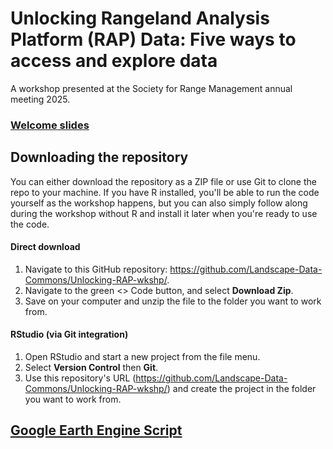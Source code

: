 # Unlocking Rangeland Analysis Platform (RAP) Data: Five ways to access and explore data 
A workshop presented at the Society for Range Management annual meeting 2025.


### [Welcome slides](https://docs.google.com/presentation/d/1ec2xYVfHzT-hl6lmg_4E4UoCSr4D5KVIBv30BRrupS0/edit?usp=sharing)
## Downloading the repository
You can either download the repository as a ZIP file or use Git to clone the repo to your machine. If you have R installed, you'll be able to run the code yourself as the workshop happens, but you can also simply follow along during the workshop without R and install it later when you're ready to use the code.

#### Direct download
1. Navigate to this GitHub repository: https://github.com/Landscape-Data-Commons/Unlocking-RAP-wkshp/.
2. Navigate to the green <> Code button, and select **Download Zip**.
3. Save on your computer and unzip the file to the folder you want to work from.

#### RStudio (via Git integration)
1. Open RStudio and start a new project from the file menu.
2. Select **Version Control** then **Git**.
3. Use this repository's URL (https://github.com/Landscape-Data-Commons/Unlocking-RAP-wkshp/) and create the project in the folder you want to work from.

## [Google Earth Engine Script](https://code.earthengine.google.com/caa7e541a7ac71313c840d2ca3bdcd7b?noload=true)
